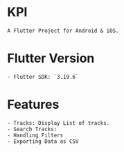 # KPI
    A Flutter Project for Android & iOS.
    
# Flutter Version
    - Flutter SDK: `3.19.6`

# Features
    - Tracks: Display List of tracks.
    - Search Tracks: 
    - Handling Filters
    - Exporting Data as CSV
